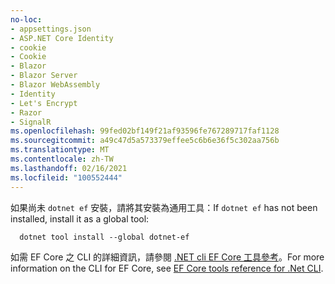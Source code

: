 ```yaml
---
no-loc:
- appsettings.json
- ASP.NET Core Identity
- cookie
- Cookie
- Blazor
- Blazor Server
- Blazor WebAssembly
- Identity
- Let's Encrypt
- Razor
- SignalR
ms.openlocfilehash: 99fed02bf149f21af93596fe767289717faf1128
ms.sourcegitcommit: a49c47d5a573379effee5c6b6e36f5c302aa756b
ms.translationtype: MT
ms.contentlocale: zh-TW
ms.lasthandoff: 02/16/2021
ms.locfileid: "100552444"
---
```

<span data-ttu-id="1ae88-101">如果尚未 `dotnet ef` 安裝，請將其安裝為通用工具：</span><span class="sxs-lookup"><span data-stu-id="1ae88-101">If `dotnet ef` has not been installed, install it as a global tool:</span></span>

```dotnetcli
  dotnet tool install --global dotnet-ef
```

<span data-ttu-id="1ae88-102">如需 EF Core 之 CLI 的詳細資訊，請參閱 [.NET cli EF Core 工具參考](/ef/core/miscellaneous/cli/dotnet)。</span><span class="sxs-lookup"><span data-stu-id="1ae88-102">For more information on the CLI for EF Core, see [EF Core tools reference for .Net CLI](/ef/core/miscellaneous/cli/dotnet).</span></span>
